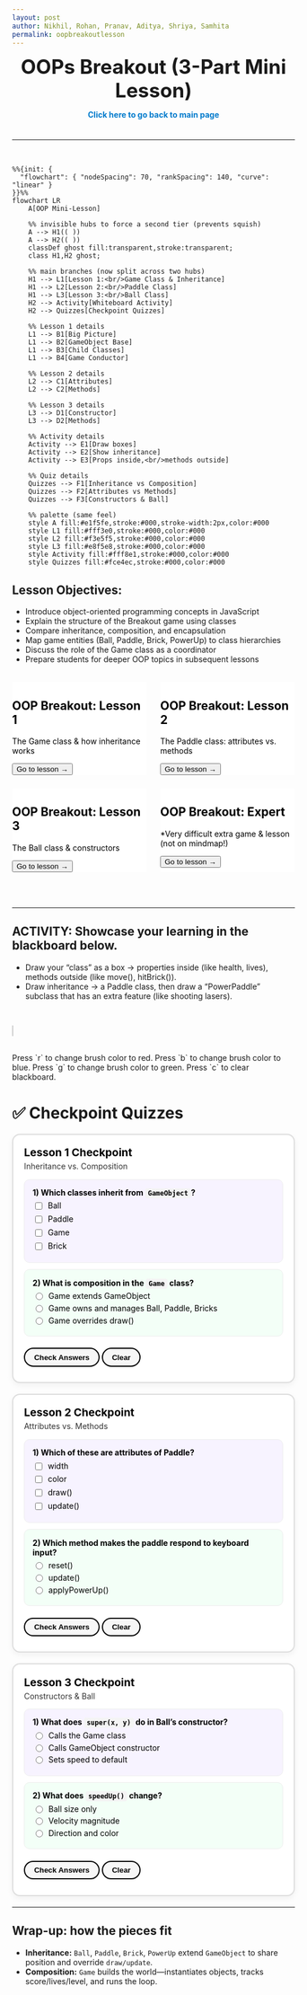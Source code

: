 ```yaml
---
layout: post 
author: Nikhil, Rohan, Pranav, Aditya, Shriya, Samhita
permalink: oopbreakoutlesson
---
```


<link
   rel="stylesheet"
   href="https://cdn.jsdelivr.net/npm/rippleui@1.12.1/dist/css/styles.css"
/>

<style>
.cards-container {
  display: grid;
  grid-template-columns: 1fr 1fr;
  gap: 1.5rem;
  margin: 2rem 0;
}

.hub-title {
  display: block !important;
  text-align: center;
  font-size: 2.2rem;
  margin-bottom: 10px;
  margin-top: 1px !important;
}

.back-button {
  margin-bottom: 5px !important;
  text-align: center;
}

.card {
  background-color: white !important;
}

.card-header {
  color: black !important;
}

.text-content2 {
  color: black !important;
}

@media (max-width: 768px) {
  .cards-container {
    grid-template-columns: 1fr;
  }
}
</style>

<h1 class="hub-title">OOPs Breakout (3-Part Mini Lesson)</h1>
<p class="back-button"><a href="{{site.baseurl}}/hacks" style="text-decoration:none;color:#007acc;font-weight:bold;">Click here to go back to main page</a></p>
<br>

---

<br>

```mermaid
%%{init: {
  "flowchart": { "nodeSpacing": 70, "rankSpacing": 140, "curve": "linear" }
}}%%
flowchart LR
    A[OOP Mini-Lesson]

    %% invisible hubs to force a second tier (prevents squish)
    A --> H1(( ))
    A --> H2(( ))
    classDef ghost fill:transparent,stroke:transparent;
    class H1,H2 ghost;

    %% main branches (now split across two hubs)
    H1 --> L1[Lesson 1:<br/>Game Class & Inheritance]
    H1 --> L2[Lesson 2:<br/>Paddle Class]
    H1 --> L3[Lesson 3:<br/>Ball Class]
    H2 --> Activity[Whiteboard Activity]
    H2 --> Quizzes[Checkpoint Quizzes]

    %% Lesson 1 details
    L1 --> B1[Big Picture]
    L1 --> B2[GameObject Base]
    L1 --> B3[Child Classes]
    L1 --> B4[Game Conductor]

    %% Lesson 2 details
    L2 --> C1[Attributes]
    L2 --> C2[Methods]

    %% Lesson 3 details
    L3 --> D1[Constructor]
    L3 --> D2[Methods]

    %% Activity details
    Activity --> E1[Draw boxes]
    Activity --> E2[Show inheritance]
    Activity --> E3[Props inside,<br/>methods outside]

    %% Quiz details
    Quizzes --> F1[Inheritance vs Composition]
    Quizzes --> F2[Attributes vs Methods]
    Quizzes --> F3[Constructors & Ball]

    %% palette (same feel)
    style A fill:#e1f5fe,stroke:#000,stroke-width:2px,color:#000
    style L1 fill:#fff3e0,stroke:#000,color:#000
    style L2 fill:#f3e5f5,stroke:#000,color:#000
    style L3 fill:#e8f5e8,stroke:#000,color:#000
    style Activity fill:#fff8e1,stroke:#000,color:#000
    style Quizzes fill:#fce4ec,stroke:#000,color:#000
```

## Lesson Objectives:
  - Introduce object-oriented programming concepts in JavaScript
  - Explain the structure of the Breakout game using classes
  - Compare inheritance, composition, and encapsulation
  - Map game entities (Ball, Paddle, Brick, PowerUp) to class hierarchies
  - Discuss the role of the Game class as a coordinator
  - Prepare students for deeper OOP topics in subsequent lessons

<div class="cards-container">
	<div class="card card-image-cover">
		<div class="card-body">
			<h2 class="card-header">OOP Breakout: Lesson 1</h2>
			<p class="text-content2">The Game class & how inheritance works</p>
			<div class="card-footer">
				<a href="{{ site.baseurl }}/oopbreakoutlesson1"><button class="btn-secondary btn">Go to lesson →</button></a>
			</div>
		</div>
	</div>
	<div class="card card-image-cover">
		<div class="card-body">
			<h2 class="card-header">OOP Breakout: Lesson 2</h2>
			<p class="text-content2">The Paddle class: attributes vs. methods</p>
			<div class="card-footer">
				<a href="{{ site.baseurl }}/oopbreakoutlesson2"><button class="btn-secondary btn">Go to lesson →</button></a>
			</div>
		</div>
	</div>
	<div class="card card-image-cover">
		<div class="card-body">
			<h2 class="card-header">OOP Breakout: Lesson 3</h2>
			<p class="text-content2">The Ball class & constructors</p>
			<div class="card-footer">
				<a href="{{ site.baseurl }}/oopbreakoutlesson3"><button class="btn-secondary btn">Go to lesson →</button></a>
			</div>
		</div>
	</div>
	<div class="card card-image-cover">
		<div class="card-body">
			<h2 class="card-header">OOP Breakout: Expert</h2>
			<p class="text-content2">*Very difficult extra game & lesson (not on mindmap!)</p>
			<div class="card-footer">
				<a href="{{ site.baseurl }}/oopadv"><button class="btn-secondary btn">Go to lesson →</button></a>
			</div>
		</div>
	</div>
</div>

<br>

---

## ACTIVITY: Showcase your learning in the blackboard below. 
- Draw your “class” as a box → properties inside (like health, lives), methods outside (like move(), hitBrick()).
- Draw inheritance → a Paddle class, then draw a “PowerPaddle” subclass that has an extra feature (like shooting lasers).

<br>

<canvas id="c" width="680" height="500" style="border:1px solid #ccc"></canvas>

<script src="https://cdnjs.cloudflare.com/ajax/libs/fabric.js/5.3.1/fabric.js" integrity="sha512-hOJ0mwaJavqi11j0XoBN1PtOJ3ykPdP6lp9n29WVVVVZxgx9LO7kMwyyhaznGJ+kbZrDN1jFZMt2G9bxkOHWFQ==" crossorigin="anonymous" referrerpolicy="no-referrer"></script>

<script>
  const canvas = new fabric.Canvas('c');
  canvas.isDrawingMode = true; // enable free drawing
  canvas.freeDrawingBrush.color = "white";
  canvas.freeDrawingBrush.width = 5;
  document.addEventListener("keydown", e => {
    if(e.key === "r") canvas.freeDrawingBrush.color = "red";
    if(e.key === "b") canvas.freeDrawingBrush.color = "blue";
    if(e.key === "g") canvas.freeDrawingBrush.color = "green";
    if(e.key === "c") canvas.clear();
  });
</script>

<br>
Press `r` to change brush color to red.
Press `b` to change brush color to blue.
Press `g` to change brush color to green.
Press `c` to clear blackboard. 


# ✅ Checkpoint Quizzes

<div id="oop-breakout-quizzes">
<style>
  #oop-breakout-quizzes { --ok:#118a00; --bad:#b00020; }
  #oop-breakout-quizzes .quiz-card{
    background:#fff;border:2px solid #ddd;border-radius:14px;
    padding:1.2rem;margin:1.2rem 0;box-shadow:0 4px 12px rgba(0,0,0,.05);
    color:#000;
  }
  #oop-breakout-quizzes .quiz-title{font-size:1.2rem;font-weight:700;margin-bottom:.25rem}
  #oop-breakout-quizzes .quiz-sub{margin-bottom:.9rem;color:#333}
  #oop-breakout-quizzes .q{border-radius:10px;padding:.9rem;margin:.7rem 0;border:1px solid #eee}
  #oop-breakout-quizzes .q:nth-child(odd){background:#f7f3ff;}
  #oop-breakout-quizzes .q:nth-child(even){background:#f3fff7;}
  #oop-breakout-quizzes .prompt{font-weight:700;margin-bottom:.4rem}
  #oop-breakout-quizzes .option{display:flex;gap:.45rem;align-items:flex-start;margin:.3rem 0}
  #oop-breakout-quizzes button{
    background:#f7f7f7;color:#000;border:2px solid #000;
    border-radius:999px;padding:.45rem 1rem;
    font-weight:700;cursor:pointer;margin-top:.6rem
  }
  #oop-breakout-quizzes button:hover{background:#000;color:#fff}
  #oop-breakout-quizzes .feedback{margin-top:.5rem;font-weight:700}
  #oop-breakout-quizzes .feedback.ok{color:var(--ok)}
  #oop-breakout-quizzes .feedback.bad{color:var(--bad)}
  #oop-breakout-quizzes .score{margin-top:1rem;font-weight:800}
  #oop-breakout-quizzes code{
    background:#f4f4f4;color:#000;padding:2px 5px;border-radius:4px
  }
</style>


  <!-- Quiz 1 -->
  <div class="quiz-card" data-quiz="1">
    <div class="quiz-title">Lesson 1 Checkpoint</div>
    <div class="quiz-sub">Inheritance vs. Composition</div>
    <div class="q">
      <div class="prompt">1) Which classes inherit from <code>GameObject</code>?</div>
      <label class="option"><input type="checkbox" value="Ball">Ball</label>
      <label class="option"><input type="checkbox" value="Paddle">Paddle</label>
      <label class="option"><input type="checkbox" value="Game">Game</label>
      <label class="option"><input type="checkbox" value="Brick">Brick</label>
    </div>
    <div class="q">
      <div class="prompt">2) What is composition in the <code>Game</code> class?</div>
      <label class="option"><input type="radio" name="q2">Game extends GameObject</label>
      <label class="option"><input type="radio" name="q2">Game owns and manages Ball, Paddle, Bricks</label>
      <label class="option"><input type="radio" name="q2">Game overrides draw()</label>
    </div>
    <button class="check">Check Answers</button>
    <button class="clear">Clear</button>
    <div class="feedback"></div>
  </div>

  <!-- Quiz 2 -->
  <div class="quiz-card" data-quiz="2">
    <div class="quiz-title">Lesson 2 Checkpoint</div>
    <div class="quiz-sub">Attributes vs. Methods</div>
    <div class="q">
      <div class="prompt">1) Which of these are attributes of Paddle?</div>
      <label class="option"><input type="checkbox" value="width">width</label>
      <label class="option"><input type="checkbox" value="color">color</label>
      <label class="option"><input type="checkbox" value="draw()">draw()</label>
      <label class="option"><input type="checkbox" value="update()">update()</label>
    </div>
    <div class="q">
      <div class="prompt">2) Which method makes the paddle respond to keyboard input?</div>
      <label class="option"><input type="radio" name="q2p">reset()</label>
      <label class="option"><input type="radio" name="q2p">update()</label>
      <label class="option"><input type="radio" name="q2p">applyPowerUp()</label>
    </div>
    <button class="check">Check Answers</button>
    <button class="clear">Clear</button>
    <div class="feedback"></div>
  </div>

  <!-- Quiz 3 -->
  <div class="quiz-card" data-quiz="3">
    <div class="quiz-title">Lesson 3 Checkpoint</div>
    <div class="quiz-sub">Constructors & Ball</div>
    <div class="q">
      <div class="prompt">1) What does <code>super(x, y)</code> do in Ball’s constructor?</div>
      <label class="option"><input type="radio" name="q3a">Calls the Game class</label>
      <label class="option"><input type="radio" name="q3a">Calls GameObject constructor</label>
      <label class="option"><input type="radio" name="q3a">Sets speed to default</label>
    </div>
    <div class="q">
      <div class="prompt">2) What does <code>speedUp()</code> change?</div>
      <label class="option"><input type="radio" name="q3b">Ball size only</label>
      <label class="option"><input type="radio" name="q3b">Velocity magnitude</label>
      <label class="option"><input type="radio" name="q3b">Direction and color</label>
    </div>
    <button class="check">Check Answers</button>
    <button class="clear">Clear</button>
    <div class="feedback"></div>
  </div>
</div>

<script>
const answers = {
  1: {multi:["Ball","Paddle","Brick"],single:"Game owns and manages Ball, Paddle, Bricks"},
  2: {multi:["width","color"],single:"update()"},
  3: {multi:[], single:["Calls GameObject constructor","Velocity magnitude"]}
};

document.querySelectorAll('#oop-breakout-quizzes .quiz-card').forEach(card=>{
  card.querySelector('.check').onclick=()=>{
    let id=card.dataset.quiz;
    let fb=card.querySelector('.feedback');
    let correct=true;
    if(id=="1"){
      let chosen=[...card.querySelectorAll('input[type=checkbox]:checked')].map(x=>x.value);
      if(JSON.stringify(chosen.sort())!==JSON.stringify(answers[1].multi.sort())) correct=false;
      let radio=card.querySelector('input[name=q2]:checked');
      if(!radio||radio.parentNode.textContent.trim()!==answers[1].single) correct=false;
    }
    if(id=="2"){
      let chosen=[...card.querySelectorAll('input[type=checkbox]:checked')].map(x=>x.value);
      if(JSON.stringify(chosen.sort())!==JSON.stringify(answers[2].multi.sort())) correct=false;
      let radio=card.querySelector('input[name=q2p]:checked');
      if(!radio||radio.parentNode.textContent.trim()!==answers[2].single) correct=false;
    }
    if(id=="3"){
      let r1=card.querySelector('input[name=q3a]:checked');
      let r2=card.querySelector('input[name=q3b]:checked');
      if(!r1||r1.parentNode.textContent.trim()!==answers[3].single[0]) correct=false;
      if(!r2||r2.parentNode.textContent.trim()!==answers[3].single[1]) correct=false;
    }
    fb.textContent=correct?"✅ Correct!":"❌ Try again.";
    fb.className="feedback "+(correct?"ok":"bad");
  };
  card.querySelector('.clear').onclick=()=>{
    card.querySelectorAll('input').forEach(x=>x.checked=false);
    let fb=card.querySelector('.feedback'); fb.textContent="";
  };
});
</script>

---

## Wrap-up: how the pieces fit

* **Inheritance:** `Ball`, `Paddle`, `Brick`, `PowerUp` extend `GameObject` to share position and override `draw/update`.&#x20;
* **Composition:** `Game` builds the world—instantiates objects, tracks score/lives/level, and runs the loop.&#x20;